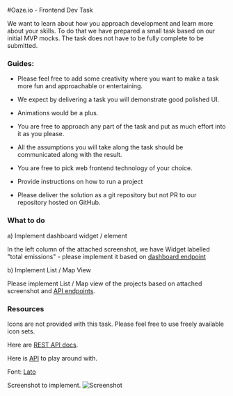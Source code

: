 #Oaze.io - Frontend Dev Task

We want to learn about how you approach development and learn more about your skills. To do that we have prepared a small task based on our initial MVP mocks. The task does not have to be fully complete to be submitted. 
 

### Guides: 

- Please feel free to add some creativity where you want to make a task more fun and approachable or entertaining. 

- We expect by delivering a task you will demonstrate good polished UI. 

- Animations would be a plus.

- You are free to approach any part of the task and put as much effort into it as you please.

- All the assumptions you will take along the task should be communicated along with the result.  

- You are free to pick web frontend technology of your choice. 

- Provide instructions on how to run a project

- Please deliver the solution as a git repository but not PR to our repository hosted on GitHub. 

### What to do

a) Implement dashboard widget / element

In the left column of the attached screenshot, we have Widget labelled "total emissions" - please implement it based on [dashboard endpoint](https://app.swaggerhub.com/apis-docs/filipjakubowski/OazeTest/1.0.0#/corporate/getPerformance)


b) Implement List / Map View

Please implement List / Map view of the projects based on attached screenshot and [API endpoints](https://app.swaggerhub.com/apis-docs/filipjakubowski/OazeTest/1.0.0#/marketplace/listProjects). 

### Resources

Icons are not provided with this task. Please feel free to use freely available icon sets. 

Here are [REST API docs](https://app.swaggerhub.com/apis-docs/filipjakubowski/OazeTest/1.0.0#/Performance). 

Here is [API]( https://my-json-server.typicode.com/oazeio/frontend-task-a ) to play around with. 

Font: [Lato](https://fonts.google.com/specimen/Lato)

Screenshot to implement. 
![Screenshot](images/screenshot-markettplace-dashboard.png "Screenshot")



